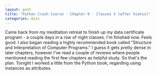 ```yaml
---
layout: post
title: "Python Crash Course - Chapter 9 - Classes 5 (after hiatus)"
categories: misc
---
```


Came back from my meditation retreat to finish up my data certificate program - a couple days in a row of night classes. I'm finished now. Feels good. I also began reading a highly recommended book called "Structure and Interpretation of Computer Programs." I guess it gets pretty dense in later chapters, however I've read a couple of reviews where people mentioned reading the first few chapters as helpful study. So that's the plan. Tonight I worked a little from the Python book, regarding using instances as attributes.